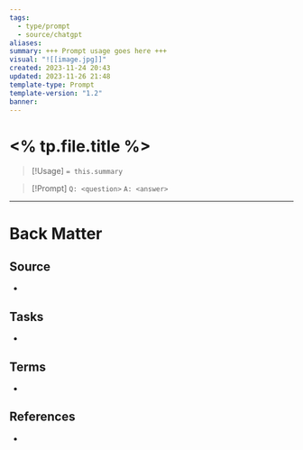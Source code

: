 ```yaml
---
tags:
  - type/prompt
  - source/chatgpt
aliases: 
summary: +++ Prompt usage goes here +++
visual: "![[image.jpg]]"
created: 2023-11-24 20:43
updated: 2023-11-26 21:48
template-type: Prompt
template-version: "1.2"
banner: 
---
```


# <% tp.file.title %>

<!-- Detailed question from short title in front matter -->

> [!Usage]
> `= this.summary`

> [!Prompt]
> `Q: <question>` 
> `A: <answer>`

<!-- Detailed response or dialog  -->



---
# Back Matter
## Source
<!-- Always keep a link to the source. --> 
- 

## Tasks
<!-- What remains to be done with this note? --> 
- 

## Terms
<!-- Links to definition pages -->
- 

## References
<!-- Links to pages where the answer is used for -->
- 